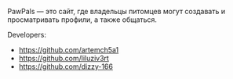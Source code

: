 PawPals — это сайт, где владельцы питомцев могут создавать и просматривать профили, а также общаться.

Developers: 
- https://github.com/artemch5a1
- https://github.com/liluziv3rt
- https://github.com/dizzy-166
